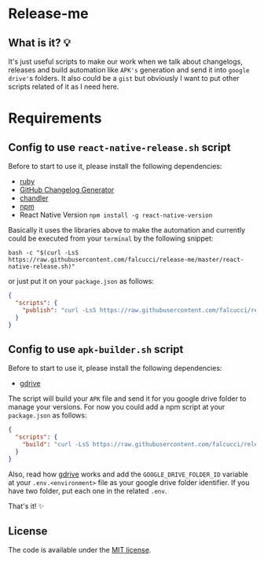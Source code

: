 # Release-me 

## What is it? :bulb:

It's just useful scripts to make our work when we talk about changelogs, releases and build automation like `APK's` generation and send it into `google drive'`s folders. It also could be a `gist` but obviously I want to put other scripts related of it as I need here.

# Requirements

## Config to use `react-native-release.sh` script

Before to start to use it, please install the following dependencies:

* [ruby](https://www.ruby-lang.org/en/documentation/installation/)
* [GitHub Changelog Generator](https://github.com/github-changelog-generator/github-changelog-generator)
* [chandler](https://github.com/mattbrictson/chandler)
* [npm](https://github.com/creationix/nvm)
* React Native Version `npm install -g react-native-version`

Basically it uses the libraries above to make the automation and currently could be executed from your `terminal` by the following snippet: 
```shell
bash -c "$(curl -LsS https://raw.githubusercontent.com/falcucci/release-me/master/react-native-release.sh)"
```
or just put it on your `package.json` as follows:

```json
{
  "scripts": {
    "publish": "curl -LsS https://raw.githubusercontent.com/falcucci/release-me/master/react-native-release.sh | bash -s"
  }
}
```

## Config to use `apk-builder.sh` script

Before to start to use it, please install the following dependencies:

* [gdrive](https://github.com/prasmussen/gdrive)

The script will build your `APK` file and send it for you google drive folder to manage your versions. For now you could add a npm script at your `package.json` as follows:
```json
{
  "scripts": {
    "build": "curl -LsS https://raw.githubusercontent.com/falcucci/release-me/master/apk-builder.sh | bash -s",
  }
}
```

Also, read how [gdrive](https://github.com/prasmussen/gdrive) works and add the `GOOGLE_DRIVE_FOLDER_ID` variable at your `.env.<environment>` file as your google drive folder identifier. If you have two folder, put each one in the related `.env`.

That's it! :sparkles:

## License

The code is available under the [MIT license](LICENSE).
